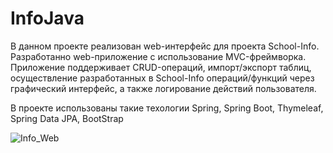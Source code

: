 # InfoJava


В данном проекте реализован web-интерфейс для проекта School-Info. Разработанно web-приложение с использование MVC-фреймворка. Приложение поддерживает CRUD-операций, импорт/экспорт таблиц, осуществление разработанных в School-Info операций/функций через графический интерфейс, а также логирование действий пользователя.

В проекте использованы такие техологии Spring, Spring Boot, Thymeleaf, Spring Data JPA, BootStrap

![Info_Web](materials/info_java.gif)

